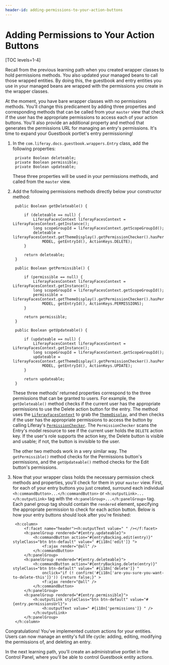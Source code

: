 ```yaml
---
header-id: adding-permissions-to-your-action-buttons
---
```


# Adding Permissions to Your Action Buttons

[TOC levels=1-4]

Recall from the previous learning path when you created wrapper classes to hold
permissions methods. You also updated your managed beans to call those wrapped
entities. By doing this, the guestbook and entry entities you use in your
managed beans are wrapped with the permissions you create in the wrapper
classes. 

At the moment, you have bare wrapper classes with no permissions methods. You'll
change this predicament by adding three properties and corresponding methods
that can be called from your `master` view that check if the user has the
appropriate permissions to access each of your action buttons. You'll also
provide an additional property and method that generates the permissions URL for
managing an entry's permissions. It's time to expand your Guestbook portlet's
entry permissioning! 

1. In the `com.liferay.docs.guestbook.wrappers.Entry` class, add the
   following properties: 

        private Boolean deleteable;
        private Boolean permissible;
        private Boolean updateable;

    These three properties will be used in your permissions methods, and called
    from the `master` view. 

2. Add the following permissions methods directly below your constructor method:

        public Boolean getDeleteable() {

            if (deleteable == null) {
                LiferayFacesContext liferayFacesContext = LiferayFacesContext.getInstance();
                long scopeGroupId = liferayFacesContext.getScopeGroupId();
                deleteable = liferayFacesContext.getThemeDisplay().getPermissionChecker().hasPermission(scopeGroupId,
                    MODEL, getEntryId(), ActionKeys.DELETE);
            }

            return deleteable;
        }

        public Boolean getPermissible() {

            if (permissible == null) {
                LiferayFacesContext liferayFacesContext = LiferayFacesContext.getInstance();
                long scopeGroupId = liferayFacesContext.getScopeGroupId();
                permissible = liferayFacesContext.getThemeDisplay().getPermissionChecker().hasPermission(scopeGroupId,
                    MODEL, getEntryId(), ActionKeys.PERMISSIONS);
            }

            return permissible;
        }

        public Boolean getUpdateable() {

            if (updateable == null) {
                LiferayFacesContext liferayFacesContext = LiferayFacesContext.getInstance();
                long scopeGroupId = liferayFacesContext.getScopeGroupId();
                updateable = liferayFacesContext.getThemeDisplay().getPermissionChecker().hasPermission(scopeGroupId,
                    MODEL, getEntryId(), ActionKeys.UPDATE);
            }

            return updateable;
        }

    These three methods' returned properties correspond to the three permissions
    that can be granted to users. For example, the `getDeleteable()` method
    checks if the current user has the appropriate permissions to use the Delete
    action button for the entry. The method uses the
    [`LiferayFacesContext`](https://github.com/liferay/liferay-faces-portal/blob/3.0.0/portal/src/main/java/com/liferay/faces/portal/context/LiferayFacesContext.java)
    to grab the
    [`ThemeDisplay`](https://github.com/liferay/liferay-portal/blob/6.2.x/portal-service/src/com/liferay/portal/theme/ThemeDisplay.java),
    and then checks if the user has the appropriate permissions to access the
    button by calling Liferay's
    [`PermissionChecker`](https://github.com/liferay/liferay-portal/blob/6.2.x/portal-service/src/com/liferay/portal/security/permission/PermissionChecker.java).
    The `PermissionChecker` scans the Entry's model resource to see if the
    current user holds the `DELETE` action key. If the user's role supports the
    action key, the Delete button is visible and usable; if not, the button is
    invisible to the user. 

    The other two methods work in a very similar way. The `getPermissible()`
    method checks for the Permissions button's permissions, and the
    `getUpdateable()` method checks for the Edit button's permissions. 

3. Now that your wrapper class holds the necessary permission check methods and
   properties, you'll check for them in your `master` view. First, for each of
   your entry buttons you just created, surround each individual
   `<h:commandButton>...</h:commandButton>` or
   `<h:outputLink>...</h:outputLink>` tag with the
   `<h:panelGroup>...</h:panelGroup>` tag. Each panel group tag should contain
   the `rendered` element, specifying the appropriate permission to check for
   each action button. Below is how your entry buttons should look after you're
   finished: 

        <h:column>
            <f:facet name="header"><h:outputText value=" " /></f:facet>
            <h:panelGroup rendered="#{entry.updateable}">
                <h:commandButton action="#{entryBacking.edit(entry)}" styleClass="btn btn-default" value=" #{i18n['edit']} ">
                    <f:ajax render="@all" />
                </h:commandButton>
            </h:panelGroup>
            <h:panelGroup rendered="#{entry.deleteable}">
                <h:commandButton action="#{entryBacking.delete(entry)}" styleClass="btn btn-default" value=" #{i18n['delete']} "
                    onclick="if (! confirm('#{i18n['are-you-sure-you-want-to-delete-this']}')) {return false;}" >
                    <f:ajax render="@all" />
                </h:commandButton>
            </h:panelGroup>
            <h:panelGroup rendered="#{entry.permissible}">
                <h:outputLink styleClass="btn btn-default" value="#{entry.permissionsUrl}">
                    <h:outputText value=" #{i18n['permissions']} " />
                </h:outputLink>
            </h:panelGroup>
        </h:column>

Congratulations! You've implemented custom actions for your entities. Users can
now manage an entity's full life cycle: adding, editing, modifying the
permissions of, and deleting an entry. 

In the next learning path, you'll create an administrative portlet in the
Control Panel, where you'll be able to control Guestbook entity actions. 
